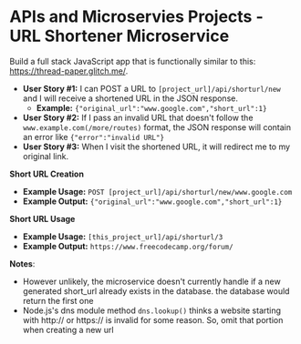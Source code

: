 # APIs and Microservies Projects - URL Shortener Microservice

Build a full stack JavaScript app that is functionally similar to this: https://thread-paper.glitch.me/.

-   **User Story #1:** I can POST a URL to `[project_url]/api/shorturl/new` and I will receive a shortened URL in the JSON response.
    -   **Example:** `{"original_url":"www.google.com","short_url":1}`
-   **User Story #2:** If I pass an invalid URL that doesn't follow the `www.example.com(/more/routes)` format, the JSON response will contain an error like `{"error":"invalid URL"}`
-   **User Story #3:** When I visit the shortened URL, it will redirect me to my original link.

**Short URL Creation**

-   **Example Usage:** `POST [project_url]/api/shorturl/new/www.google.com`
-   **Example Output:** `{"original_url":"www.google.com","short_url":1}`

**Short URL Usage**

-   **Example Usage:** `[this_project_url]/api/shorturl/3`
-   **Example Output:** `https://www.freecodecamp.org/forum/`

**Notes**:

-   However unlikely, the microservice doesn't currently handle if a new generated short_url already exists in the database. the database would return the first one
-   Node.js's dns module method `dns.lookup()` thinks a website starting with http:// or https:// is invalid for some reason. So, omit that portion when creating a new url
